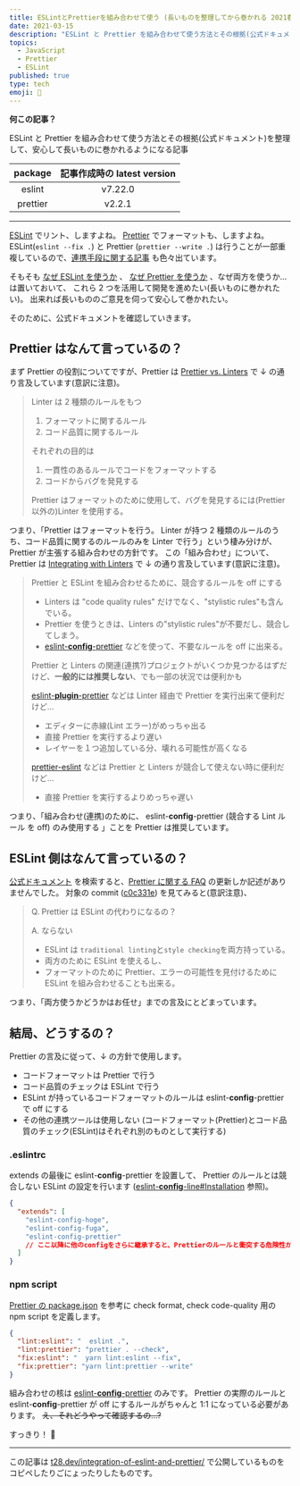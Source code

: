 ```yaml
---
title: ESLintとPrettierを組み合わせて使う (長いものを整理してから巻かれる 2021春)
date: 2021-03-15
description: "ESLint と Prettier を組み合わせて使う方法とその根拠(公式ドキュメント)を整理して、安心して長いものに巻かれるようになる記事"
topics:
  - JavaScript
  - Prettier
  - ESLint
published: true
type: tech
emoji: 🌸
---
```


**何この記事？**

ESLint と Prettier を組み合わせて使う方法とその根拠(公式ドキュメント)を整理して、安心して長いものに巻かれるようになる記事

| package  | 記事作成時の latest version |
| :------: | :-------------------------: |
|  eslint  |           v7.22.0           |
| prettier |           v2.2.1            |

---

[ESLint](https://eslint.org/) でリント、しますよね。
[Prettier](https://prettier.io/) でフォーマットも、しますよね。
ESLint(`eslint --fix .`) と Prettier (`prettier --write .`) は行うことが一部重複しているので、[連携手段に関する記事](https://www.google.com/search?q=prettier+eslint) も色々出ています。

そもそも [なぜ ESLint を使うか](https://www.google.com/search?q=eslint+benefit) 、 [なぜ Prettier を使うか](https://www.google.com/search?q=prettier+benifit) 、なぜ両方を使うか...
は置いておいて、 これら 2 つを活用して開発を進めたい(長いものに巻かれたい)。 出来れば長いもののご意見を伺って安心して巻かれたい。

そのために、公式ドキュメントを確認していきます。

## Prettier はなんて言っているの？

まず Prettier の役割についてですが、Prettier は [Prettier vs. Linters](https://prettier.io/docs/en/comparison.html) で ↓ の通り言及しています(意訳に注意)。

> Linter は 2 種類のルールをもつ
>
> 1. フォーマットに関するルール
> 1. コード品質に関するルール
>
> それぞれの目的は
>
> 1. 一貫性のあるルールでコードをフォーマットする
> 1. コードからバグを発見する
>
> Prettier はフォーマットのために使用して、バグを発見するには(Prettier 以外の)Linter を使用する。

つまり、「Prettier はフォーマットを行う。 Linter が持つ 2 種類のルールのうち、コード品質に関するのルールのみを Linter で行う」という棲み分けが、Prettier が主張する組み合わせの方針です。
この「組み合わせ」について、Prettier は [Integrating with Linters](https://prettier.io/docs/en/integrating-with-linters.html) で ↓ の通り言及しています(意訳に注意)。

> Prettier と ESLint を組み合わせるために、競合するルールを off にする
>
> - Linters は "code quality rules" だけでなく、"stylistic rules"も含んでいる。
> - Prettier を使うときは、Linters の"stylistic rules"が不要だし、競合してしまう。
> - [eslint-**config**-prettier](https://github.com/prettier/eslint-config-prettier) などを使って、不要なルールを off に出来る。
>
> Prettier と Linters の関連(連携?)プロジェクトがいくつか見つかるはずだけど、**一般的には推奨しない**、でも一部の状況では便利かも
>
> [eslint-**plugin**-prettier](https://github.com/prettier/eslint-plugin-prettier) などは Linter 経由で Prettier を実行出来て便利だけど...
>
> - エディターに赤線(Lint エラー)がめっちゃ出る
> - 直接 Prettier を実行するより遅い
> - レイヤーを１つ追加している分、壊れる可能性が高くなる
>
> [prettier-eslint](https://github.com/prettier/prettier-eslint) などは Prettier と Linters が競合して使えない時に便利だけど...
>
> - 直接 Prettier を実行するよりめっちゃ遅い

つまり、「組み合わせ(連携)のために、 eslint-**config**-prettier (競合する Lint ルール を off) のみ使用する 」ことを Prettier は推奨しています。

## ESLint 側はなんて言っているの？

[公式ドキュメント](https://eslint.org/) を検索すると、[Prettier に関する FAQ](https://eslint.org/blog/2018/04/eslint-v5.0.0-alpha.2-released#eslint-v500-alpha2-released) の更新しか記述がありませんでした。
対象の commit ([c0c331e](https://github.com/eslint/eslint/commit/c0c331e)) を見てみると(意訳注意)、

> Q. Prettier は ESLint の代わりになるの？
>
> A. ならない
>
> - ESLint は `traditional linting`と`style checking`を両方持っている。
> - 両方のために ESLint を使えるし、
> - フォーマットのために Prettier、エラーの可能性を見付けるために ESLint を組み合わせることも出来る。

つまり、「両方使うかどうかはお任せ」までの言及にとどまっています。

## 結局、どうするの？

Prettier の言及に従って、↓ の方針で使用します。

- コードフォーマットは Prettier で行う
- コード品質のチェックは ESLint で行う
- ESLint が持っているコードフォーマットのルールは eslint-**config**-prettier で off にする
- その他の連携ツールは使用しない (コードフォーマット(Prettier)とコード品質のチェック(ESLint)はそれぞれ別のものとして実行する)

### .eslintrc

extends の最後に eslint-**config**-prettier を設置して、
Prettier のルールとは競合しない ESLint の設定を行います ([eslint-**config**-line#Installation](https://github.com/prettier/eslint-config-prettier#installation) 参照)。

```json
{
  "extends": [
    "eslint-config-hoge",
    "eslint-config-fuga",
    "eslint-config-prettier"
    // ここ以降に他のconfigをさらに継承すると、Prettierのルールと衝突する危険性がある
  ]
}
```

### npm script

[Prettier の package.json](https://github.com/prettier/prettier/blob/2.2.1/package.json) を参考に check format, check code-quality 用の npm script を定義します。

```json
{
  "lint:eslint": "  eslint .",
  "lint:prettier": "prettier . --check",
  "fix:eslint": "  yarn lint:eslint --fix",
  "fix:prettier": "yarn lint:prettier --write"
}
```

組み合わせの核は [eslint-**config**-prettier](https://github.com/prettier/eslint-config-prettier) のみです。
Prettier の実際のルールと eslint-**config**-prettier が off にするルールがちゃんと 1:1 になっている必要があります。
~~え、それどうやって確認するの...?~~

すっきり！ 💪

---

この記事は [t28.dev/integration-of-eslint-and-prettier/](https://t28.dev/integration-of-eslint-and-prettier/) で公開しているものをコピペしたりごにょったりしたものです。
